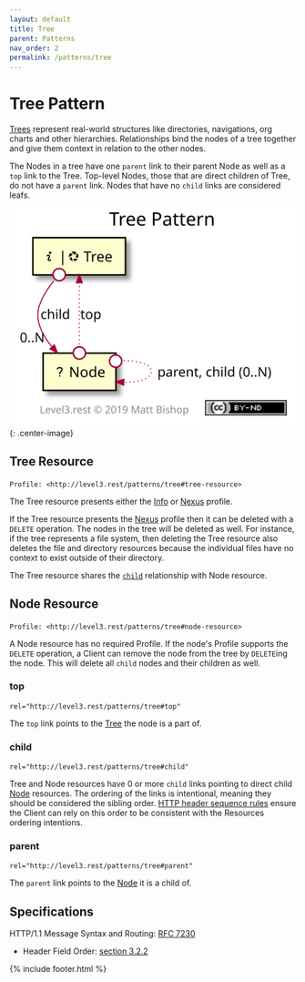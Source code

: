 ```yaml
---
layout: default
title: Tree
parent: Patterns
nav_order: 2
permalink: /patterns/tree
---
```

# Tree Pattern

[Trees](https://en.wikipedia.org/wiki/Tree_(data_structure)) represent real-world structures like directories, navigations, org charts and other hierarchies. Relationships bind the nodes of a tree together and give them context in relation to the other nodes. 

The Nodes in a tree have one `parent` link to their parent Node as well as a `top` link to the Tree. Top-level Nodes, those that are direct children of Tree, do not have a `parent` link. Nodes that have no `child` links are considered leafs.

![](tree/relations.svg){: .center-image}

## Tree Resource

`Profile: <http://level3.rest/patterns/tree#tree-resource>`

The Tree resource presents either the [Info](../profiles/info.md) or [Nexus](../profiles/nexus.md) profile.

If the Tree resource presents the [Nexus](../profiles/nexus.md) profile then it can be deleted with a `DELETE` operation. The nodes in the tree will be deleted as well. For instance, if the tree represents a file system, then deleting the Tree resource also deletes the file and directory resources because the individual files have no context to exist outside of their directory.

The Tree resource shares the [`child`](#child) relationship with Node resource.

## Node Resource

`Profile: <http://level3.rest/patterns/tree#node-resource>`

A Node resource has no required Profile. If the node's Profile supports the `DELETE` operation, a Client can remove the node from the tree by `DELETE`ing the node. This will delete all `child` nodes and their children as well.

### top

```
rel="http://level3.rest/patterns/tree#top"
```

The `top` link points to the [Tree](#tree-resource) the node is a part of.

### child

```
rel="http://level3.rest/patterns/tree#child"
```

Tree and Node resources have 0 or more `child` links pointing to direct child [Node](#node-resource) resources. The ordering of the links is intentional, meaning they should be considered the sibling order. [HTTP header sequence rules](https://tools.ietf.org/html/rfc7230#section-3.2.2) ensure the Client can rely on this order to be consistent with the Resources ordering intentions.

### parent

```
rel="http://level3.rest/patterns/tree#parent"
```

The `parent` link points to the [Node](#node-resource) it is a child of.

## Specifications

HTTP/1.1 Message Syntax and Routing: [RFC 7230](https://tools.ietf.org/html/rfc7230)

- Header Field Order: [section 3.2.2](https://tools.ietf.org/html/rfc7230#section-3.2.2)

{% include footer.html %}